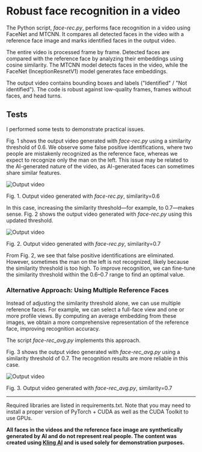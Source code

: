 # Robust face recognition in a video

The Python script, *face-rec.py*, performs face recognition in a video using FaceNet and MTCNN. It compares all detected faces in the video with a reference face image and marks identified faces in the output video.

The entire video is processed frame by frame. Detected faces are compared with the reference face by analyzing their embeddings using cosine similarity. The MTCNN model detects faces in the video, while the FaceNet (InceptionResnetV1) model generates face embeddings.

The output video contains bounding boxes and labels ("Identified" / "Not identified"). The code is robust against low-quality frames, frames without faces, and head turns.

## Tests
I performed some tests to demonstrate practical issues.

Fig. 1 shows the output video generated with *face-rec.py* using a similarity threshold of 0.6. We observe some false positive identifications, where two people are mistakenly recognized as the reference face, whereas we expect to recognize only the man on the left. This issue may be related to the AI-generated nature of the video, as AI-generated faces can sometimes share similar features.

![Output video](output_video_0.6.gif "Output video")

Fig. 1. Output video generated with *face-rec.py*, similarity=0.6

In this case, increasing the similarity threshold—for example, to 0.7—makes sense. Fig. 2 shows the output video generated with *face-rec.py* using this updated threshold.

![Output video](output_video_0.7.gif "Output video")

Fig. 2. Output video generated with *face-rec.py*, similarity=0.7

From Fig. 2, we see that false positive identifications are eliminated. However, sometimes the man on the left is not recognized, likely because the similarity threshold is too high. To improve recognition, we can fine-tune the similarity threshold within the 0.6–0.7 range to find an optimal value.

### Alternative Approach: Using Multiple Reference Faces

Instead of adjusting the similarity threshold alone, we can use multiple reference faces. For example, we can select a full-face view and one or more profile views. By computing an average embedding from these images, we obtain a more comprehensive representation of the reference face, improving recognition accuracy.

The script *face-rec_avg.py* implements this approach.

Fig. 3 shows the output video generated with *face-rec_avg.py* using a similarity threshold of 0.7. The recognition results are more reliable in this case.

![Output video](output_video_0.7_avg.gif "Output video")

Fig. 3. Output video generated with *face-rec_avg.py*, similarity=0.7

---

Required libraries are listed in requirements.txt. Note that you may need to install a proper version of PyTorch + CUDA as well as the CUDA Toolkit to use GPUs. 

**All faces in the videos and the reference face image are synthetically generated by AI and do not represent real people. The content was created using [Kling AI](https://klingai.com/) and is used solely for demonstration purposes.**
